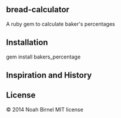 bread-calculator
---------
A ruby gem to calculate baker's percentages

Installation
---------
gem install bakers_percentage

Inspiration and History
---------

License
---------
© 2014 Noah Birnel
MIT license






